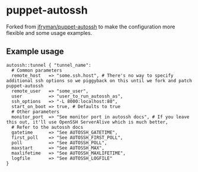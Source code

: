 # puppet-autossh

Forked from [jfryman/puppet-autossh](https://github.com/jfryman/puppet-autossh) to make the configuration more flexible and some usage examples.

## Example usage

```puppet
autossh::tunnel { "tunnel_name":
  # Common parameters
  remote_host   => "some.ssh.host", # There's no way to specify additional ssh options so we piggyback on this until we fork and patch puppet-autossh
  remote_user   => "some_user",
  user          => "user_to_run_autossh_as",
  ssh_options   => "-L 8000:localhost:80",
  start_on_boot => true, # Defaults to true
  # Other parameters
  monitor_port  => "See monitor port in autossh docs", # If you leave this out, it'll use OpenSSH ServerAlive which is much better,
  # Refer to the autossh docs
  gatetime      => "See AUTOSSH_GATETIME",
  first_poll    => "See AUTOSSH_FIRST_POLL",
  poll          => "See AUTOSSH_POLL",
  maxstart      => "See AUTOSSH_MAX",
  maxlifetime   => "See AUTOSSH_MAXLIFETIME",
  logfile       => "See AUTOSSH_LOGFILE"
}
```
